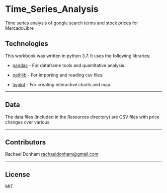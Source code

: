 # Time_Series_Analysis
Time series analysis of google search terms and stock prices for MercadoLibre

## Technologies

This workbook was written in python 3.7. It uses the following libraries:

* [pandas](https://github.com/pandas-dev/pandas) - For dataframe tools and quantitative analysis.

* [pathlib](https://github.com/budlight/pathlib) - For importing and reading csv files.

* [hvplot](https://github.com/holoviz/hvplot) - For creating interactive charts and map.

---

## Data

The data files (included in the Resources directory) are CSV files with price changes over various. 

---

## Contributors

Rachael Donham
rachaeldonham@gmail.com


---

## License

MIT

